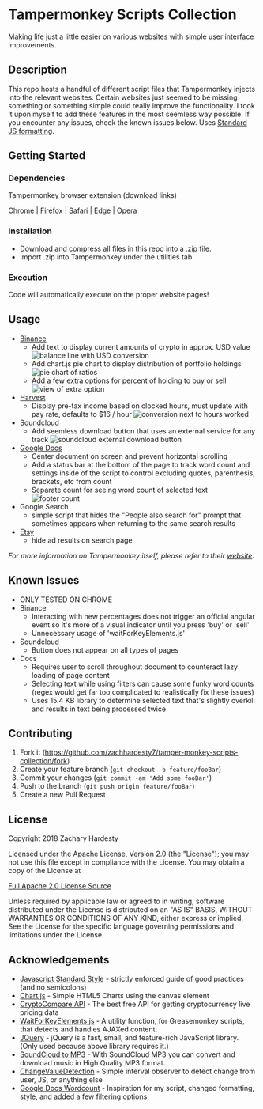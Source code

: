 # Tampermonkey Scripts Collection

Making life just a little easier on various websites with simple user interface improvements.

## Description

This repo hosts a handful of different script files that Tampermonkey injects into the relevant websites. Certain websites just seemed to be missing something or something simple could really improve the functionality. I took it upon myself to add these features in the most seemless way possible. If you encounter any issues, check the known issues below. Uses [Standard JS formatting][standard].

## Getting Started

### Dependencies

Tampermonkey browser extension (download links)

[Chrome][tampermonkey-Chrome] | [Firefox][tampermonkey-Firefox] | [Safari][tampermonkey-Safari] | [Edge][tampermonkey-Edge] | [Opera][tampermonkey-Opera]

### Installation

* Download and compress all files in this repo into a .zip file.
* Import .zip into Tampermonkey under the utilities tab.

### Execution

Code will automatically execute on the proper website pages!

## Usage

* [Binance][binance]
    * Add text to display current amounts of crypto in approx. USD value ![balance line with USD conversion][binance-img-bal]
    * Add chart.js pie chart to display distribution of portfolio holdings ![pie chart of ratios][binance-img-pie]
    * Add a few extra options for percent of holding to buy or sell ![view of extra option][binance-img-exchange]
* [Harvest][harvest]
    * Display pre-tax income based on clocked hours, must update with pay rate, defaults to $16 / hour ![conversion next to hours worked][harvest-img]
* [Soundcloud][soundcloud]
    * Add seemless download button that uses an external service for any track ![soundcloud external download button][soundcloud-img]
* [Google Docs][gdocs]
    * Center document on screen and prevent horizontal scrolling
    * Add a status bar at the bottom of the page to track word count and settings inside of the script to control excluding quotes, parenthesis, brackets, etc from count
    * Separate count for seeing word count of selected text ![footer count][docs-img]
* Google Search
    * simple script that hides the "People also search for" prompt that sometimes appears when returning to the same search results
* [Etsy][etsy]
    * hide ad results on search page

_For more information on Tampermonkey itself, please refer to their [website][tampermonkey-website]._

## Known Issues

* ONLY TESTED ON CHROME
* Binance
    * Interacting with new percentages does not trigger an official angular event so it's more of a visual indicator until you press 'buy' or 'sell'
    * Unnecessary usage of 'waitForKeyElements.js'
* Soundcloud
    * Button does not appear on all types of pages
* Docs
    * Requires user to scroll throughout document to counteract lazy loading of page content
    * Selecting text while using filters can cause some funky word counts (regex would get far too complicated to realistically fix these issues)
    * Uses 15.4 KB library to determine selected text that's slightly overkill and results in text being processed twice

## Contributing

1. Fork it (<https://github.com/zachhardesty7/tamper-monkey-scripts-collection/fork>)
2. Create your feature branch (`git checkout -b feature/fooBar`)
3. Commit your changes (`git commit -am 'Add some fooBar'`)
4. Push to the branch (`git push origin feature/fooBar`)
5. Create a new Pull Request

## License

Copyright 2018 Zachary Hardesty

Licensed under the Apache License, Version 2.0 (the "License");
you may not use this file except in compliance with the License.
You may obtain a copy of the License at

[Full Apache 2.0 License Source](http://www.apache.org/licenses/LICENSE-2.0)

Unless required by applicable law or agreed to in writing, software
distributed under the License is distributed on an "AS IS" BASIS,
WITHOUT WARRANTIES OR CONDITIONS OF ANY KIND, either express or implied.
See the License for the specific language governing permissions and
limitations under the License.

## Acknowledgements

* [Javascript Standard Style][standard] - strictly enforced guide of good practices (and no semicolons)
* [Chart.js][chartjs] - Simple HTML5 Charts using the canvas element
* [CryptoCompare API][api] - The best free API for getting cryptocurrency live pricing data
* [WaitForKeyElements.js][waitjs] - A utility function, for Greasemonkey scripts, that detects and handles AJAXed content.
* [JQuery][jquery] - jQuery is a fast, small, and feature-rich JavaScript library. (Only used because above library requires it.)
* [SoundCloud to MP3][soundcloud-download] - With SoundCloud MP3 you can convert and download music in High Quality MP3 format.
* [ChangeValueDetection][detectorjs] - Simple interval observer to detect change from user, JS, or anything else
* [Google Docs Wordcount][docs-greasemonkey] - Inspiration for my script, changed formatting, style, and added a few filtering options

<!-- Markdown link & img dfn's -->
[binance]: https://www.binance.com
[harvest]: https://www.getharvest.com/
[soundcloud]: https://soundcloud.com/
[gdocs]: https://www.google.com/docs/about/
[etsy]: https://www.etsy.com/
[standard]: https://github.com/standard/standard
[chartjs]: https://github.com/chartjs/Chart.js
[api]: https://min-api.cryptocompare.com/
[waitjs]: https://gist.github.com/BrockA/2625891
[jquery]: https://jquery.com/
[soundcloud-download]: https://soundcloudmp3.org/
[detectorjs]: https://gist.github.com/inter-coder/d674758f727fa866f9e9
[docs-greasemonkey]: https://greasyfork.org/en/scripts/22057-google-docs-wordcount/code
[tampermonkey-chrome]: https://chrome.google.com/webstore/detail/tampermonkey/dhdgffkkebhmkfjojejmpbldmpobfkfo?hl=en
[tampermonkey-edge]: https://www.microsoft.com/en-us/store/p/tampermonkey/9nblggh5162s?rtc=1
[tampermonkey-safari]: https://safari.tampermonkey.net/tampermonkey.safariextz
[tampermonkey-firefox]: https://addons.mozilla.org/en-US/firefox/addon/tampermonkey/
[tampermonkey-opera]: https://addons.opera.com/en/extensions/details/tampermonkey-beta/
[tampermonkey-website]: https://tampermonkey.net/
[harvest-img]: http://zachhardesty.com/github/harvest.png
[binance-img-pie]: http://zachhardesty.com/github/pie.png
[binance-img-bal]: http://zachhardesty.com/github/bal.png
[binance-img-exchange]: http://zachhardesty.com/github/exchange.png
[soundcloud-img]: http://zachhardesty.com/github/soundcloud.png
[docs-img]: http://zachhardesty.com/github/docs.png
